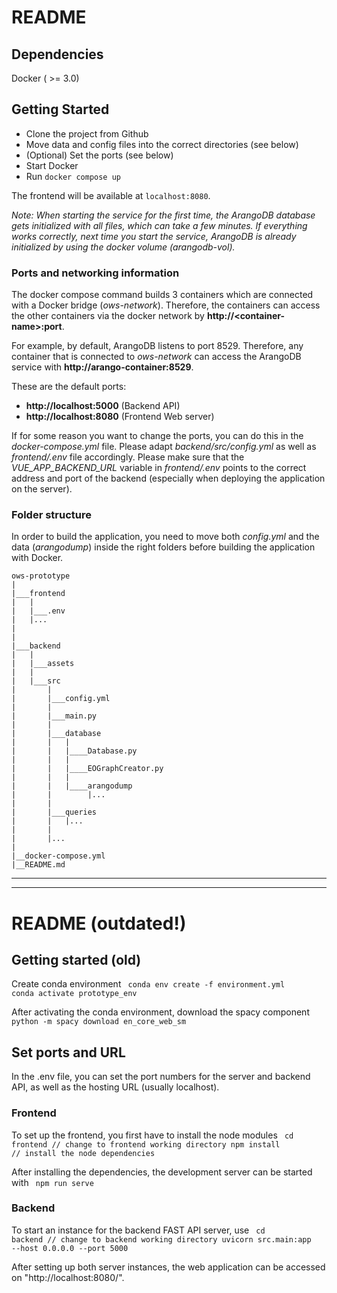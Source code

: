 # README


## Dependencies 
Docker ( >= 3.0)

## Getting Started

- Clone the project from Github
- Move data and config files into the correct directories (see below)
- (Optional) Set the ports (see below)
- Start Docker
- Run <code>docker compose up </code>

The frontend will be available at <code>localhost:8080</code>. 

*Note: When starting the service for the first time, the ArangoDB database gets initialized with all files, which can take a few minutes. If everything works correctly, next time you start the service, ArangoDB is already initialized by using the docker volume (arangodb-vol).*

### Ports and networking information
The docker compose command builds 3 containers which are connected with a Docker bridge (*ows-network*). Therefore, the containers can access the other containers via the docker network by **http://\<container-name\>:port**. 

For example, by default, ArangoDB listens to port 8529. Therefore, any container that is connected to *ows-network* can access the ArangoDB service with **http://arango-container:8529**. 

These are the default ports: 
- **http://localhost:5000** (Backend API)
- **http://localhost:8080** (Frontend Web server)


If for some reason you want to change the ports, you can do this in the *docker-compose.yml* file. Please adapt *backend/src/config.yml* as well as *frontend/.env* file accordingly. 
Please make sure that the *VUE_APP_BACKEND_URL* variable in *frontend/.env* points to the correct address and port of the backend (especially when deploying the application on the server). 


### Folder structure
In order to build the application, you need to move both *config.yml* and the data (*arangodump*) inside the right folders before building the application with Docker. 


~~~
ows-prototype
|
|___frontend
|   |
|   |___.env
|   |...
|
|
|___backend
|   |
|   |___assets
|   |
|   |___src
|       |
|       |___config.yml
|       |
|       |___main.py
|       |
|       |___database
|       |   |
|       |   |____Database.py
|       |   |
|       |   |____EOGraphCreator.py
|       |   |
|       |   |____arangodump
|       |        |...
|       |
|       |___queries
|       |   |...
|       |
|       |...
|
|__docker-compose.yml
|__README.md
~~~

***
***


# README (outdated!)
## Getting started (old)

Create conda environment 
<code>
  conda env create -f environment.yml
  conda activate prototype_env
</code>

After activating the conda environment, download the spacy component 
<code>
  python -m spacy download en_core_web_sm
</code>

## Set ports and URL
In the .env file, you can set the port numbers for the server and backend API, as well as the hosting URL (usually localhost). 

### Frontend

To set up the frontend, you first have to install the node modules 
<code>
  cd frontend // change to frontend working directory
  npm install // install the node dependencies
</code>


After installing the dependencies, the development server can be started with 
<code>
  npm run serve
</code>


### Backend
To start an instance for the backend FAST API server, use
<code>
  cd backend // change to backend working directory
  uvicorn src.main:app --host 0.0.0.0 --port 5000
</code>



After setting up both server instances, the web application can be accessed on "http://localhost:8080/". 


